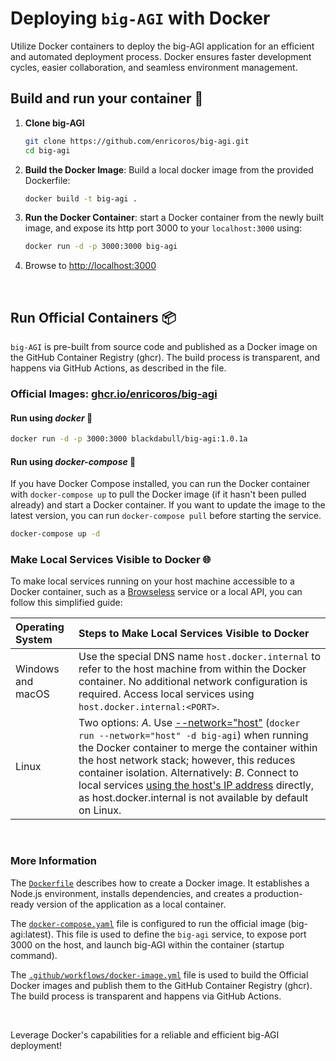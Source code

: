 # Deploying `big-AGI` with Docker

Utilize Docker containers to deploy the big-AGI application for an efficient and automated deployment process.
Docker ensures faster development cycles, easier collaboration, and seamless environment management.

## Build and run your container 🔧

1. **Clone big-AGI**
   ```bash
   git clone https://github.com/enricoros/big-agi.git
   cd big-agi
   ```
2. **Build the Docker Image**: Build a local docker image from the provided Dockerfile:
   ```bash
   docker build -t big-agi .
   ```
3. **Run the Docker Container**: start a Docker container from the newly built image,
   and expose its http port 3000 to your `localhost:3000` using:
   ```bash
   docker run -d -p 3000:3000 big-agi
   ```
4. Browse to [http://localhost:3000](http://localhost:3000)

<br/>

## Run Official Containers 📦

`big-AGI` is pre-built from source code and published as a Docker image on the GitHub Container Registry (ghcr).
The build process is transparent, and happens via GitHub Actions, as described in the
file.

### Official Images: [ghcr.io/enricoros/big-agi](https://github.com/enricoros/big-agi/pkgs/container/big-agi)

#### Run using *docker* 🚀

```bash
docker run -d -p 3000:3000 blackdabull/big-agi:1.0.1a
```

#### Run using *docker-compose* 🚀

If you have Docker Compose installed, you can run the Docker container with `docker-compose up`
to pull the Docker image (if it hasn't been pulled already) and start a Docker container. If you want to
update the image to the latest version, you can run `docker-compose pull` before starting the service.

```bash
docker-compose up -d
```

### Make Local Services Visible to Docker 🌐

To make local services running on your host machine accessible to a Docker container, such as a
[Browseless](./config-feature-browse.md) service or a local API, you can follow this simplified guide:

| Operating System  | Steps to Make Local Services Visible to Docker                                                                                                                                                                                                                                                                                                                                               |
|:------------------|:---------------------------------------------------------------------------------------------------------------------------------------------------------------------------------------------------------------------------------------------------------------------------------------------------------------------------------------------------------------------------------------------|
| Windows and macOS | Use the special DNS name `host.docker.internal` to refer to the host machine from within the Docker container. No additional network configuration is required. Access local services using `host.docker.internal:<PORT>`.                                                                                                                                                                   |
| Linux             | Two options: *A*. Use <ins>--network="host"</ins> (`docker run --network="host" -d big-agi`) when running the Docker container to merge the container within the host network stack; however, this reduces container isolation. Alternatively: *B*. Connect to local services <ins>using the host's IP address</ins> directly, as host.docker.internal is not available by default on Linux. |

<br/>

### More Information

The [`Dockerfile`](../Dockerfile) describes how to create a Docker image. It establishes a Node.js environment,
installs dependencies, and creates a production-ready version of the application as a local container.

The [`docker-compose.yaml`](../docker-compose.yaml) file is configured to run the
official image (big-agi:latest). This file is used to define the `big-agi` service, to expose
port 3000 on the host, and launch big-AGI within the container (startup command).

The [`.github/workflows/docker-image.yml`](../.github/workflows/docker-image.yml) file is used
to build the Official Docker images and publish them to the GitHub Container Registry (ghcr).
The build process is transparent and happens via GitHub Actions.

<br/>

Leverage Docker's capabilities for a reliable and efficient big-AGI deployment!